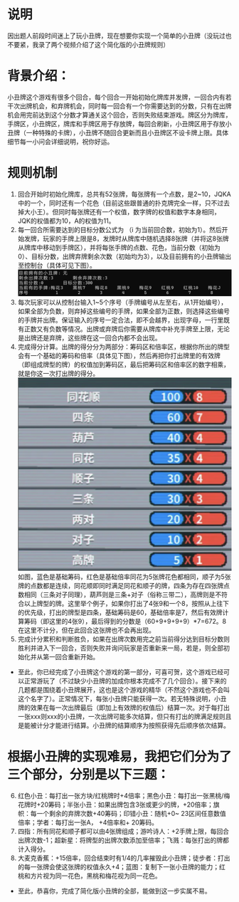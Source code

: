 # 说明
因出题人前段时间迷上了玩小丑牌，现在想要你实现一个简单的小丑牌（没玩过也不要紧，我录了两个视频介绍了这个简化版的小丑牌规则）
# 背景介绍：
小丑牌这个游戏有很多个回合，每个回合一开始初始化牌库并发牌，一回合内有若干次出牌机会，和弃牌机会，同时每一回合有一个你需要达到的分数，只有在出牌机会用完前达到这个分数才算通关这个回合，否则失败结束游戏。牌区分为牌库，手牌区，小丑牌区，牌库和手牌区用于存放牌，每回合刷新，小丑牌区用于存放小丑牌（一种特殊的卡牌），小丑牌不随回合更新而且小丑牌区不设卡牌上限。具体细节每一小问会详细说明，祝你好运。

# 规则机制
1) 回合开始时初始化牌库，总共有52张牌，每张牌有一个点数，是2~10，JQKA中的一个，同时还有一个花色（目前这些跟普通的扑克牌完全一样，只不过去掉大小王）。但同时每张牌还有一个权值，数字牌的权值和数字本身相同，JQK的权值都为10，A的权值为11。
2) 每一回合所需要达到的目标分数公式为 （i 为当前回合数，初始为1）。然后开始发牌，玩家的手牌上限是8，发牌时从牌库中随机选择8张牌（并将这8张牌从牌库中移动到手牌区），并将每张手牌的点数、花色，当前分数（初始为0）、目标分数，出牌弃牌剩余次数（初始均为3），以及目前拥有的小丑牌输出至控制台（具体可见下图）。
![p2](../doc/img/p2.png)
3) 每次玩家可以从控制台输入1~5个序号（手牌编号从左至右，从1开始编号），如果全部为负数，则弃掉这些编号的手牌，如果全部为正数，则选择这些编号的手牌并出牌。保证输入的序号一定合法，即不会越界，出现字母，一行里既有正数又有负数等情况。出牌或弃牌后你需要从牌库中补充手牌至上限，无论是出牌还是弃牌，这些牌在这一回合内都不会出现。
4) 完成得分计算。出牌的得分分为两部分：筹码区和倍率区，根据你所出的牌型会有一个基础的筹码和倍率（具体见下图），然后再把你打出牌里的有效牌（即组成牌型的牌）的权值加到筹码区，最后把筹码区和倍率区的数字相乘，就是你这一次打出牌的得分。
![p1](../doc/img/p1.png)
如图，蓝色是基础筹码，红色是基础倍率同花为5张牌花色都相同，顺子为5张牌的点数都是连续，同花顺即同时满足同花和顺子的牌，四条为存在四张牌点数相同（三条对子同理），葫芦则是三条+对子（俗称三带二），高牌则是不符合以上牌型的牌。这里举个例子，如果你打出了4张9和一个8，按照从上往下的优先级，打出的牌型是四条，基础筹码是60，基础倍率是7，然后有效牌计算筹码（即这里的4张9），最后得到的分数是（60+9+9+9+9）*7=672。8在这里不计分，但在此回合这张牌也不会再出现。
5) 完成计分累积和判断胜负，如果在出牌次数用完之前当前得分达到目标分数则胜利并进入下一回合，否则失败并询问玩家是否重新来一局，若是，则全部初始化并从第一回合重新开始。

- 至此，你已经完成了小丑牌这个游戏的第一部分，可喜可贺，这个游戏已经可以正常游玩了（不过缺少小丑牌的加成你根本完成不了几个回合）。接下来的几题都是围绕着小丑牌展开，这也是这个游戏的精华（不然这个游戏也不会叫这个名字了）。正常情况下，每张小丑牌只能获得一次。若无特殊说明，小丑牌的效果在每一次出牌最后（即加上有效牌的权值后）结算一次。对于每打出一张xxx则xxx的小丑牌，一次出牌可能多次结算，但只有打出的牌满足规则且是能被计分才能进行结算。小丑牌的结算顺序为按照获得先后顺序依次结算。

# 根据小丑牌的实现难易，我把它们分为了三个部分，分别是以下三题：
6) 红色小丑：每打出一张方块/红桃牌时+4倍率；黑色小丑：每打出一张黑桃/梅花牌时+20筹码；半张小丑：如果出牌包含3张或更少的牌，+20倍率；旗帜：每一个剩余的弃牌次数+40筹码；印错小丑：随机+0~ 23区间任意数值倍率；学者：每打出一张A， +4倍率和+ 20筹码。
7) 四指：所有同花和顺子都可以由4张牌组成；游吟诗人：+2手牌上限，每回合出牌次数-1；超新星：将牌型的出牌次数添加至倍率；飞溅：每张打出的牌都计入得分。
8) 大麦克香蕉：+15倍率，回合结束时有1/4的几率摧毁此小丑牌；徒步者：打出的每一张牌会使这张牌的权值永久+4；蓝图：复制下一张小丑牌的能力；红桃和方片视为同一花色，黑桃和梅花视为同一花色。
- 至此，恭喜你，完成了简化版小丑牌的全部，能做到这一步实属不易。
